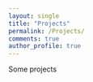 ```yaml
---
layout: single
title: "Projects"
permalink: /Projects/
comments: true
author_profile: true
---
```


Some projects
